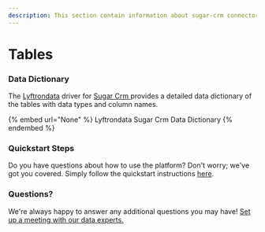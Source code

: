 ```yaml
---
description: This section contain information about sugar-crm connector tables information
---
```


# Tables

### Data Dictionary

The [Lyftrondata](https://www.lyftrondata.com/) driver for [Sugar Crm](None/)[ ](https://www.lyftrondata.com/integration/sugar-crm/)provides a detailed data dictionary of the tables with data types and column names.

{% embed url="None" %}
Lyftrondata Sugar Crm Data Dictionary
{% endembed %}

### Quickstart Steps

Do you have questions about how to use the platform? Don't worry; we've got you covered. Simply follow the quickstart instructions [here](../README.md).

### Questions? <a href="#questions" id="questions"></a>

We're always happy to answer any additional questions you may have! [Set up a meeting with our data experts.](https://www.lyftrondata.com/book-a-meeting/)

